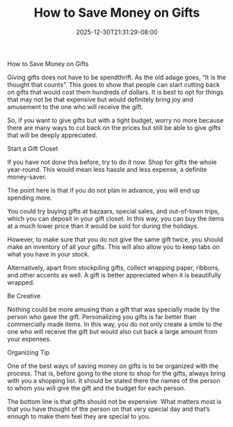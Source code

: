 ﻿---
title: "How to Save Money on Gifts"
date: 2025-12-30T21:31:29-08:00
description: "Family Budget Tips for Web Success"
featured_image: "/images/Family Budget.jpg"
tags: ["Family Budget"]
---

How to Save Money on Gifts


Giving gifts does not have to be spendthrift. As the old adage goes, “It is the thought that counts”. This goes to show that people can start cutting back on gifts that would cost them hundreds of dollars. It is best to opt for things that may not be that expensive but would definitely bring joy and amusement to the one who will receive the gift.

So, if you want to give gifts but with a tight budget, worry no more because there are many ways to cut back on the prices but still be able to give gifts that will be deeply appreciated.

Start a Gift Closet

If you have not done this before, try to do it now. Shop for gifts the whole year-round. This would mean less hassle and less expense, a definite money-saver.

The point here is that if you do not plan in advance, you will end up spending more.

You could try buying gifts at bazaars, special sales, and out-of-town trips, which you can deposit in your gift closet. In this way, you can buy the items at a much lower price than it would be sold for during the holidays.

However, to make sure that you do not give the same gift twice, you should make an inventory of all your gifts. This will also allow you to keep tabs on what you have in your stock.

Alternatively, apart from stockpiling gifts, collect wrapping paper, ribbons, and other accents as well. A gift is better appreciated when it is beautifully wrapped.

Be Creative

Nothing could be more amusing than a gift that was specially made by the person who gave the gift. Personalizing you gifts is far better than commercially made items. In this way, you do not only create a smile to the one who will receive the gift but would also cut back a large amount from your expenses.

Organizing Tip

One of the best ways of saving money on gifts is to be organized with the process. That is, before going to the store to shop for the gifts, always bring with you a shopping list. It should be stated there the names of the person to whom you will give the gift and the budget for each person.

The bottom line is that gifts should not be expensive. What matters most is that you have thought of the person on that very special day and that’s enough to make them feel they are special to you.

